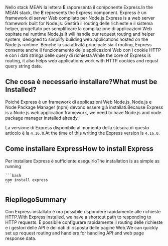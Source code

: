 <span data-ttu-id="6d875-101">Nello stack MEAN la lettera **E** rappresenta il componente Express.</span><span class="sxs-lookup"><span data-stu-id="6d875-101">In the MEAN stack, the **E** represents the Express component.</span></span> <span data-ttu-id="6d875-102">Express è un framework di server Web compilato per Node.js.</span><span class="sxs-lookup"><span data-stu-id="6d875-102">Express is a web server framework built for Node.js.</span></span> <span data-ttu-id="6d875-103">Gestirà il routing delle richieste e il sistema helper, progettato per semplificare la compilazione di applicazioni Web ospitate nel runtime Node.js.</span><span class="sxs-lookup"><span data-stu-id="6d875-103">It will handle our request routing and helper system, designed to simplify building web applications hosted on the Node.js runtime.</span></span> <span data-ttu-id="6d875-104">Benché la sua attività principale sia il routing, Express consente anche il funzionamento delle applicazioni Web con i cookie HTTP e con i dati stringa delle query di richiesta.</span><span class="sxs-lookup"><span data-stu-id="6d875-104">While the core of Express is routing, it also helps web applications work with HTTP cookies and requst query string data.</span></span>

## <a name="what-must-be-installed"></a><span data-ttu-id="6d875-105">Che cosa è necessario installare?</span><span class="sxs-lookup"><span data-stu-id="6d875-105">What must be Installed?</span></span>

<span data-ttu-id="6d875-106">Poiché Express è un framework di applicazioni Web Node.js, Node.js e Node Package Manager (npm) devono essere già installati.</span><span class="sxs-lookup"><span data-stu-id="6d875-106">Because Express is a Node.js web application framework, we need to have Node.js and node package manager installed already.</span></span>

<span data-ttu-id="6d875-107">La versione di Express disponibile al momento della stesura di questo articolo è la `4.16.0`.</span><span class="sxs-lookup"><span data-stu-id="6d875-107">At the time of this writing the Express version is `4.16.0`.</span></span>

## <a name="how-to-install-express"></a><span data-ttu-id="6d875-108">Come installare Express</span><span class="sxs-lookup"><span data-stu-id="6d875-108">How to install Express</span></span>

<span data-ttu-id="6d875-109">Per installare Express è sufficiente eseguirlo</span><span class="sxs-lookup"><span data-stu-id="6d875-109">The installation is as simple as running</span></span>

    ```bash
    npm install express
    ```

## <a name="summary"></a><span data-ttu-id="6d875-110">Riepilogo</span><span class="sxs-lookup"><span data-stu-id="6d875-110">Summary</span></span>

<span data-ttu-id="6d875-111">Con Express installato è ora possibile rispondere rapidamente alle richieste HTTP.</span><span class="sxs-lookup"><span data-stu-id="6d875-111">With Express installed, we have a shortcut path to responding to HTTP requests.</span></span> <span data-ttu-id="6d875-112">È possibile configurare rapidamente il routing delle richieste e i gestori delle API e dei dati di risposta delle pagine Web.</span><span class="sxs-lookup"><span data-stu-id="6d875-112">We can quickly set up request routing and handlers for handling API and web page response data.</span></span>
